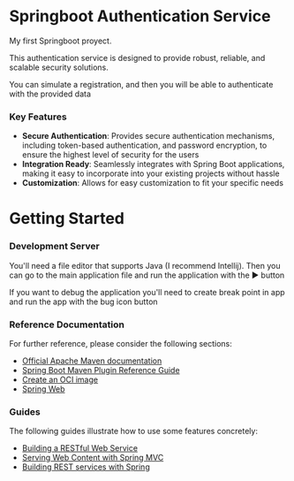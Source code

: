 # Springboot Authentication Service
My first Springboot proyect.

This authentication service is designed to provide robust, reliable, and scalable security solutions. 

You can simulate a registration, and then you will be able to authenticate with the provided data

### Key Features

- **Secure Authentication**: Provides secure authentication mechanisms, including token-based authentication, and password encryption, to ensure the highest level of security for the users
- **Integration Ready**: Seamlessly integrates with Spring Boot applications, making it easy to incorporate into your existing projects without hassle
- **Customization**: Allows for easy customization to fit your specific needs

# Getting Started

### Development Server
You'll need a file editor that supports Java (I recommend Intellij). Then you can go to the main application file and run the application with the ▶️ button

If you want to debug the application you'll need to create break point in app and run the app with the bug icon button

### Reference Documentation
For further reference, please consider the following sections:

* [Official Apache Maven documentation](https://maven.apache.org/guides/index.html)
* [Spring Boot Maven Plugin Reference Guide](https://docs.spring.io/spring-boot/docs/3.2.3/maven-plugin/reference/html/)
* [Create an OCI image](https://docs.spring.io/spring-boot/docs/3.2.3/maven-plugin/reference/html/#build-image)
* [Spring Web](https://docs.spring.io/spring-boot/docs/3.2.3/reference/htmlsingle/index.html#web)

### Guides
The following guides illustrate how to use some features concretely:

* [Building a RESTful Web Service](https://spring.io/guides/gs/rest-service/)
* [Serving Web Content with Spring MVC](https://spring.io/guides/gs/serving-web-content/)
* [Building REST services with Spring](https://spring.io/guides/tutorials/rest/)

